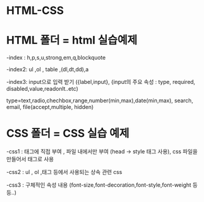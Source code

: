 # HTML-CSS
  

# HTML 폴더 = html 실습예제  

  -index : h,p,s,u,strong,em,q,blockquote  
  
  -index2: ul ,ol , table ,(dl,dt,dd),a  
    
  -index3: input으로 입력 받기 ({label,input}, {input의 주요 속성 : type, required, disabled,value,readonlt..etc)  
    
  type=text,radio,chechbox,range,number(min,max),date(min,max), search, email, file(accept,multiple, hidden)  
    
# CSS 폴더 = CSS 실습 예제  

 -css1 : 태그에 직접 부여 , 파일 내에서만 부여 (head -> style 태그 사용), css 파일을 만들어서 <link>태그로 사용  
   
 -css2 : ul , ol ,태그 등에서 사용되는 상속 관련 css  
   
 -css3 : 구체적인 속성 내용 (font-size,font-decoration,font-style,font-weight 등등..)

